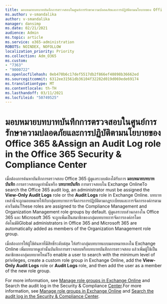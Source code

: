 ```yaml
---
title: มอบหมายบทบาทบันทึกการตรวจสอบในศูนย์การรักษาความปลอดภัยและการปฏิบัติตามนโยบายของ Office 365 &
ms.author: v-smandalika
author: v-smandalika
manager: dansimp
ms.date: 02/21/2021
audience: Admin
ms.topic: article
ms.service: o365-administration
ROBOTS: NOINDEX, NOFOLLOW
localization_priority: Priority
ms.collection: Adm_O365
ms.custom:
- "7363"
- "9000722"
ms.openlocfilehash: 0eb470b6c17def5517db2f866ef40898b36662ed
ms.sourcegitcommit: 6312ee31561db36104f32282d019d069ede69174
ms.translationtype: MT
ms.contentlocale: th-TH
ms.lasthandoff: 03/11/2021
ms.locfileid: "50749525"
---
```

# <a name="assign-an-audit-log-role-in-the-office-365-security--compliance-center"></a><span data-ttu-id="3ad81-102">มอบหมายบทบาทบันทึกการตรวจสอบในศูนย์การรักษาความปลอดภัยและการปฏิบัติตามนโยบายของ Office 365 &</span><span class="sxs-lookup"><span data-stu-id="3ad81-102">Assign an Audit Log role in the Office 365 Security & Compliance Center</span></span>

<span data-ttu-id="3ad81-103">เมื่อต้องการค้นหาบันทึกการตรวจสอบ Office 365 ผู้ดูแลระบบต้องได้รับการ **มอบหมายบทบาทบันทึก** การตรวจสอบดูเท่านั้นหรือ **บทบาทบันทึก** การตรวจสอบใน Exchange Online</span><span class="sxs-lookup"><span data-stu-id="3ad81-103">To search the Office 365 audit log, an administrator must be assigned the **View-Only Audit Logs** role or the **Audit Logs** role in Exchange Online.</span></span> <span data-ttu-id="3ad81-104">บทบาทเหล่านี้จะถูกมอบหมายให้กับกลุ่มบทบาทการจัดการการปฏิบัติตามกฎระเบียบและการจัดการองค์กรตามค่าเริ่มต้น</span><span class="sxs-lookup"><span data-stu-id="3ad81-104">These roles are assigned to the Compliance Management and Organization Management role groups by default.</span></span> <span data-ttu-id="3ad81-105">ผู้ดูแลระบบส่วนกลางใน Office 365 และ Microsoft 365 จะถูกเพิ่มเป็นสมาชิกของกลุ่มบทบาทการจัดการองค์กรโดยอัตโนมัติ</span><span class="sxs-lookup"><span data-stu-id="3ad81-105">Global administrators in Office 365 and Microsoft 365 are automatically added as members of the Organization Management role group.</span></span>

<span data-ttu-id="3ad81-106">เมื่อต้องการให้ผู้ใช้ค้นหาที่มีสิทธิ์ระดับต่สุด ให้สร้างกลุ่มบทบาทแบบมอบหมายเองใน Exchange Online เพิ่มบทบาทดูเท่านั้นบันทึกการตรวจสอบหรือบทบาทบันทึกการตรวจสอบ แล้วเพิ่มผู้ใช้เป็นสมาชิกของกลุ่มบทบาทใหม่</span><span class="sxs-lookup"><span data-stu-id="3ad81-106">To enable a user to search with the minimum level of privileges, create a custom role group in Exchange Online, add the **View-Only Audit Logs** role or **Audit Logs** role, and then add the user as a member of the new role group.</span></span>

<span data-ttu-id="3ad81-107">For more information, see [Manage role groups in Exchange Online](https://docs.microsoft.com/Exchange/permissions-exo/role-groups) and Search the audit log in the Security & Compliance [Center](https://docs.microsoft.com/microsoft-365/compliance/search-the-audit-log-in-security-and-compliance).</span><span class="sxs-lookup"><span data-stu-id="3ad81-107">For more information, see [Manage role groups in Exchange Online](https://docs.microsoft.com/Exchange/permissions-exo/role-groups) and [Search the audit log in the Security & Compliance Center](https://docs.microsoft.com/microsoft-365/compliance/search-the-audit-log-in-security-and-compliance).</span></span>